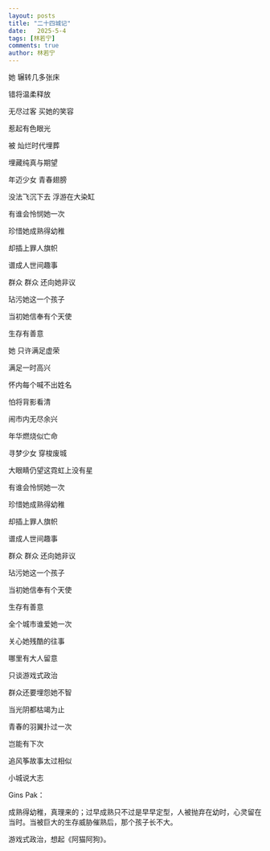 ```yaml
---
layout: posts
title: "二十四城记"
date:   2025-5-4
tags: [林若宁]
comments: true
author: 林若宁
---
```


她 辗转几多张床

错将温柔释放

无尽过客 买她的笑容

惹起有色眼光

被 灿烂时代埋葬

埋藏纯真与期望

年迈少女 青春翅膀

没法飞沉下去 浮游在大染缸

有谁会怜悯她一次

珍惜她成熟得幼稚

却插上罪人旗帜

谱成人世间趣事

群众 群众 还向她非议

玷污她这一个孩子

当初她信奉有个天使

生存有善意

她 只许满足虚荣

满足一时高兴

怀内每个喊不出姓名

怕将背影看清

闹市内无尽余兴

年华燃烧似亡命

寻梦少女 穿梭废城

大眼睛仍望这霓虹上没有星

有谁会怜悯她一次

珍惜她成熟得幼稚

却插上罪人旗帜

谱成人世间趣事

群众 群众 还向她非议

玷污她这一个孩子

当初她信奉有个天使

生存有善意

全个城市谁爱她一次

关心她残酷的往事

哪里有大人留意

只谈游戏式政治

群众还要埋怨她不智

当光阴都枯竭为止

青春的羽翼扑过一次

岂能有下次

追风筝故事太过相似

小城说大志

Gins Pak：

成熟得幼稚，真理来的；过早成熟只不过是早早定型，人被抛弃在幼时，心灵留在当时。当被巨大的生存威胁催熟后，那个孩子长不大。

游戏式政治，想起《阿猫阿狗》。
